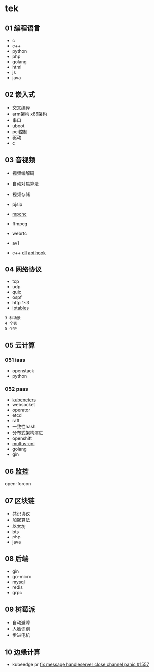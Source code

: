# tek

## 01 编程语言
- c
- c++
- python
- php
- golang
- html
- js
- java


## 02 嵌入式
- 交叉编译
- arm架构 x86架构
- 串口
- uboot
- pci控制
- 驱动
- c


## 03 音视频
- 视频编解码
- 自动对焦算法

- 视频存储
- pjsip
- [mpchc](https://blog.csdn.net/drcwr/article/details/14601313)
- ffmpeg
- webrtc
- av1
- c++
[dll](https://blog.csdn.net/drcwr/article/details/12994719)
[api hook](https://blog.csdn.net/drcwr/article/details/12971181)


## 04 网络协议
- tcp
- udp
- quic
- ospf
- http 1~3
- [iptables](https://blog.csdn.net/drcwr/article/details/51037278)
```
3 种场景
4 个表
5 个链
```


## 05 云计算
### 051 iaas
- openstack
- python

### 052 paas
- [kubeneters](k8s.md)
- websocket
- operator
- etcd
- raft
- 一致性hash
- 分布式架构演进
- openshift
- [multus-cni](multus.md)
- golang
- gin

## 06 监控
open-forcon

## 07 区块链
- 共识协议
- 加密算法
- 以太坊
- bts
- php
- java


## 08 后端
- gin
- go-micro
- mysql
- redis
- grpc

## 09 树莓派
- 自动避障
- 人脸识别
- 步进电机

## 10 边缘计算
- kubeedge
pr [fix message handleserver close channel panic #1557](https://github.com/kubeedge/kubeedge/pull/1557)


